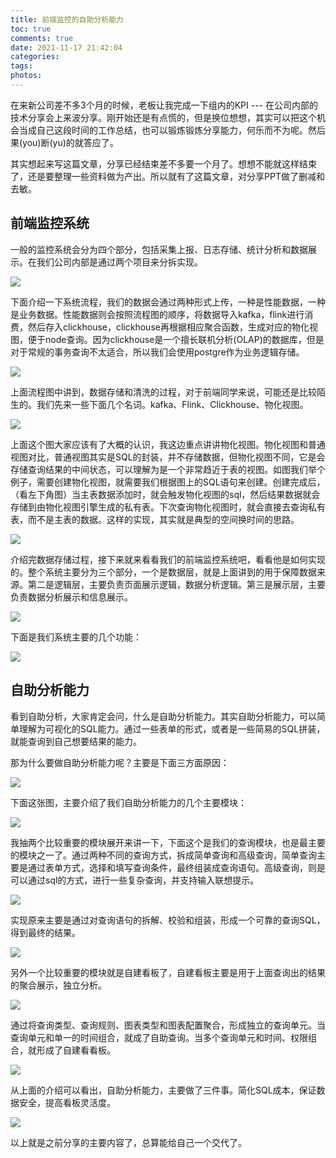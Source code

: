 ```yaml
---
title: 前端监控的自助分析能力
toc: true
comments: true
date: 2021-11-17 21:42:04
categories:
tags:
photos:
---
```



在来新公司差不多3个月的时候，老板让我完成一下组内的KPI --- 在公司内部的技术分享会上来波分享。刚开始还是有点慌的，但是换位想想，其实可以把这个机会当成自己这段时间的工作总结，也可以锻炼锻炼分享能力，何乐而不为呢。然后果(you)断(yu)的就答应了。

其实想起来写这篇文章，分享已经结束差不多要一个月了。想想不能就这样结束了，还是要整理一些资料做为产出。所以就有了这篇文章，对分享PPT做了删减和去敏。
<!--more-->

## 前端监控系统

一般的监控系统会分为四个部分，包括采集上报、日志存储、统计分析和数据展示。在我们公司内部是通过两个项目来分拆实现。

![](http://cdn.lion1ou.tech/e558f6c581a944658976ed809a1c3ccd-0006.jpg?imageslim)

下面介绍一下系统流程，我们的数据会通过两种形式上传，一种是性能数据，一种是业务数据。性能数据则会按照流程图的顺序，将数据导入kafka，flink进行消费，然后存入clickhouse，clickhouse再根据相应聚合函数，生成对应的物化视图，便于node查询。因为clickhouse是一个擅长联机分析(OLAP)的数据库，但是对于常规的事务查询不太适合，所以我们会使用postgre作为业务逻辑存储。

![](http://cdn.lion1ou.tech/e558f6c581a944658976ed809a1c3ccd-0007.jpg?imageslim)

上面流程图中讲到，数据存储和清洗的过程，对于前端同学来说，可能还是比较陌生的。我们先来一些下面几个名词。kafka、Flink、Clickhouse、物化视图。

![](http://cdn.lion1ou.tech/e558f6c581a944658976ed809a1c3ccd-0008.jpg?imageslim)

上面这个图大家应该有了大概的认识，我这边重点讲讲物化视图。物化视图和普通视图对比，普通视图其实是SQL的封装，并不存储数据，但物化视图不同，它是会存储查询结果的中间状态，可以理解为是一个非常趋近于表的视图。如图我们举个例子，需要创建物化视图，就需要我们根据图上的SQL语句来创建。创建完成后，（看左下角图）当主表数据添加时，就会触发物化视图的sql，然后结果数据就会存储到由物化视图引擎生成的私有表。下次查询物化视图时，就会直接去查询私有表，而不是主表的数据。这样的实现，其实就是典型的空间换时间的思路。

![](http://cdn.lion1ou.tech/e558f6c581a944658976ed809a1c3ccd-0009.jpg?imageslim)

介绍完数据存储过程，接下来就来看看我们的前端监控系统吧，看看他是如何实现的。整个系统主要分为三个部分，一个是数据层，就是上面讲到的用于保障数据来源。第二是逻辑层，主要负责页面展示逻辑，数据分析逻辑。第三是展示层，主要负责数据分析展示和信息展示。

![](http://cdn.lion1ou.tech/e558f6c581a944658976ed809a1c3ccd-0011.jpg?imageslim)

下面是我们系统主要的几个功能：

![](http://cdn.lion1ou.tech/e558f6c581a944658976ed809a1c3ccd-0012.jpg?imageslim)

## 自助分析能力

看到自助分析，大家肯定会问，什么是自助分析能力。其实自助分析能力，可以简单理解为可视化的SQL能力。通过一些表单的形式，或者是一些简易的SQL拼装，就能查询到自己想要结果的能力。

那为什么要做自助分析能力呢？主要是下面三方面原因：

![](http://cdn.lion1ou.tech/e558f6c581a944658976ed809a1c3ccd-0013.jpg?imageslim)

下面这张图，主要介绍了我们自助分析能力的几个主要模块：

![](http://cdn.lion1ou.tech/e558f6c581a944658976ed809a1c3ccd-0014.jpg?imageslim)

我抽两个比较重要的模块展开来讲一下，下面这个是我们的查询模块，也是最主要的模块之一了。通过两种不同的查询方式，拆成简单查询和高级查询，简单查询主要是通过表单方式，选择和填写查询条件，最终组装成查询语句。高级查询，则是可以通过sql的方式，进行一些复杂查询，并支持输入联想提示。

![](http://cdn.lion1ou.tech/e558f6c581a944658976ed809a1c3ccd-0015.jpg?imageslim)

实现原来主要是通过对查询语句的拆解、校验和组装，形成一个可靠的查询SQL，得到最终的结果。

![](http://cdn.lion1ou.tech/e558f6c581a944658976ed809a1c3ccd-0016.jpg?imageslim)

另外一个比较重要的模块就是自建看板了，自建看板主要是用于上面查询出的结果的聚合展示，独立分析。

![](http://cdn.lion1ou.tech/e558f6c581a944658976ed809a1c3ccd-0017.jpg?imageslim)

通过将查询类型、查询规则、图表类型和图表配置聚合，形成独立的查询单元。当查询单元和单一的时间组合，就成了自助查询。当多个查询单元和时间、权限组合，就形成了自建看看板。

![](http://cdn.lion1ou.tech/e558f6c581a944658976ed809a1c3ccd-0018.jpg?imageslim)

从上面的介绍可以看出，自助分析能力，主要做了三件事。简化SQL成本，保证数据安全，提高看板灵活度。

![](http://cdn.lion1ou.tech/e558f6c581a944658976ed809a1c3ccd-0020.jpg?imageslim)

以上就是之前分享的主要内容了，总算能给自己一个交代了。



